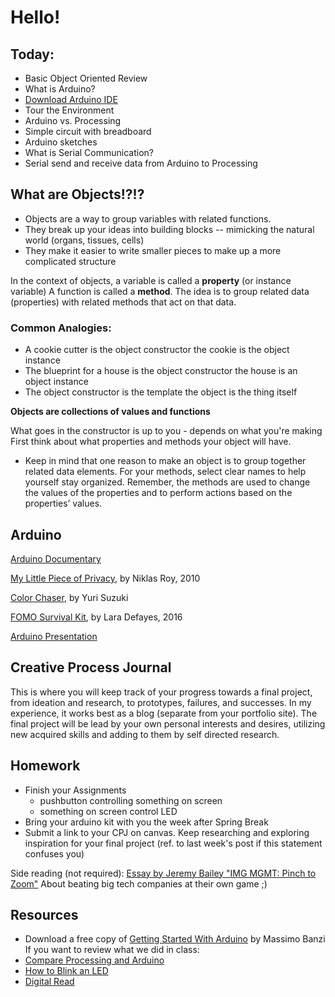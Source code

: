 # Hello!

## Today:
- Basic Object Oriented Review
- What is Arduino?
- [Download Arduino IDE](https://www.arduino.cc/en/Main/Software)
- Tour the Environment
- Arduino vs. Processing
- Simple circuit with breadboard
- Arduino sketches
- What is Serial Communication?
- Serial send and receive data from Arduino to Processing

## What are Objects!?!?

- Objects are a way to group variables with related functions.
- They break up your ideas into building blocks -- mimicking the natural world (organs, tissues, cells)
- They make it easier to write smaller pieces to make up a more complicated structure

In the context of objects, a variable is called a **property** (or instance variable)
A function is called a **method**. The idea is to group related data (properties) with related methods that act on that data.

### Common Analogies:
- A cookie cutter is the object constructor
  the cookie is the object instance
- The blueprint for a house is the object constructor
  the house is an object instance
- The object constructor is the template
  the object is the thing itself

**Objects are collections of values and functions**

What goes in the constructor is up to you - depends on what you're making
First think about what properties and methods your object will have.
- Keep in mind that one reason to make an object is to group together
related data elements. For your methods, select clear names to help yourself stay organized.
Remember, the methods are used to change the values of the properties and to perform actions based on the properties’ values.

## Arduino

[Arduino Documentary](https://vimeo.com/18539129)

[My Little Piece of Privacy](https://youtu.be/rKhbUjVyKIc), by Niklas Roy, 2010

[Color Chaser](https://vimeo.com/72853276), by Yuri Suzuki

[FOMO Survival Kit](https://vimeo.com/184654093), by Lara Defayes, 2016

[Arduino Presentation](https://docs.google.com/presentation/d/e/2PACX-1vSGg1m6meaZMJcCXPn2bYvBKKzyEVN_cak2hm9wtn7438EMypZ_Jv_abR7Gc86oUmkc73jENSX0m2KH/pub?start=false&loop=false&delayms=3000)

## Creative Process Journal

This is where you will keep track of your progress towards a final project, from ideation and research, to prototypes, failures, and successes. In my experience, it works best as a blog (separate from your portfolio site).
The final project will be lead by your own personal interests and desires, utilizing new acquired skills and adding to them by self directed research.


## Homework

- Finish your Assignments
  - pushbutton controlling something on screen
  - something on screen control LED
- Bring your arduino kit with you the week after Spring Break
- Submit a link to your CPJ on canvas. Keep researching and exploring inspiration for your final project (ref. to last week's post if this statement confuses you)

Side reading (not required): [Essay by Jeremy Bailey "IMG MGMT: Pinch to Zoom"](http://artfcity.com/2016/05/24/img-mgmt-pinch-to-zoom/) About beating big tech companies at their own game ;)

## Resources

- Download a free copy of [Getting Started With Arduino](http://it-ebooks.info/book/1338/) by Massimo Banzi
If you want to review what we did in class:
- [Compare Processing and Arduino](https://www.arduino.cc/en/Reference/Comparison)
- [How to Blink an LED](https://www.youtube.com/watch?v=33sNhlekRV8&list=PLYutciIGBqC2rqlBw3wVX4LjFlcjtWjGP&index=2)
- [Digital Read](https://www.youtube.com/watch?v=CIrN2CaO6bo&index=4&list=PLYutciIGBqC2rqlBw3wVX4LjFlcjtWjGP)
